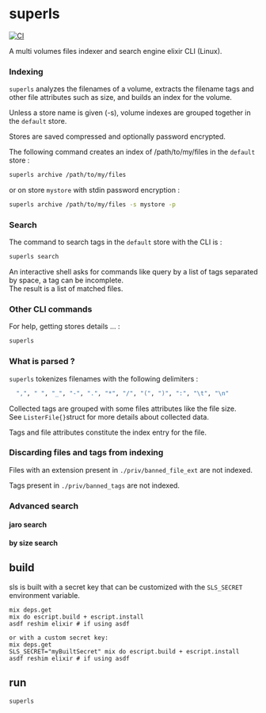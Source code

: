 # superls
[![CI](https://github.com/bougueil/superls/actions/workflows/ci.yml/badge.svg)](https://github.com/bougueil/superls/actions/workflows/ci.yml)

<!-- MDOC !-->

A multi volumes files indexer and search engine elixir CLI (Linux).

### Indexing
  `superls` analyzes the filenames of a volume, extracts the filename tags and other file attributes such as size, and builds an index for the volume.

  Unless a store name is given (-s), volume indexes are grouped together in the `default` store.

  Stores are saved compressed and optionally password encrypted.

  The following command creates an index of /path/to/my/files in the `default` store :

```bash
superls archive /path/to/my/files
```
or on store `mystore` with stdin password encryption :

```bash
superls archive /path/to/my/files -s mystore -p
```

### Search

The command to search tags in the `default` store with the CLI is :

```bash
superls search
```
An interactive shell asks for commands like query by a list of tags separated by space, a tag can be incomplete.<br>
The result is a list of matched files.

### Other CLI commands
  For help, getting stores details ...  :

```bash
superls
```


### What is parsed ?

`superls` tokenizes filenames with the following delimiters :
```elixir
  ",", " ", "_", "-", ".", "*", "/", "(", ")", ":", "\t", "\n"
```

Collected tags are grouped with some files attributes like the file size.<br>
See `ListerFile{}`struct for more details about collected data.

Tags and file attributes constitute the index entry for the file.

### Discarding files and tags from indexing

Files with an extension present in `./priv/banned_file_ext` are not indexed.

Tags present in `./priv/banned_tags` are not indexed.

### Advanced search
#### jaro search
#### by size search

<!-- MDOC !-->

## build
sls is built with a secret key that can be customized with the `SLS_SECRET` environment variable.
```
mix deps.get
mix do escript.build + escript.install
asdf reshim elixir # if using asdf

or with a custom secret key:
mix deps.get
SLS_SECRET="myBuiltSecret" mix do escript.build + escript.install
asdf reshim elixir # if using asdf
```

## run
```
superls
```
